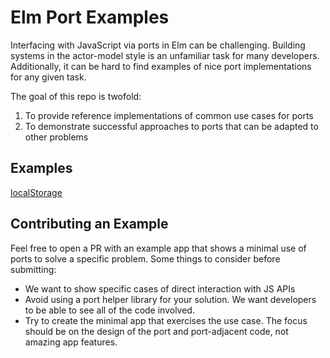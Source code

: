 # Elm Port Examples

Interfacing with JavaScript via ports in Elm can be challenging. Building systems
in the actor-model style is an unfamiliar task for many developers. Additionally,
it can be hard to find examples of nice port implementations for any given task.

The goal of this repo is twofold:

 1. To provide reference implementations of common use cases for ports
 2. To demonstrate successful approaches to ports that can be adapted to other problems
 
 
## Examples

[localStorage](localStorage/)


## Contributing an Example

Feel free to open a PR with an example app that shows a minimal use of ports to solve
a specific problem. Some things to consider before submitting:

 - We want to show specific cases of direct interaction with JS APIs
 - Avoid using a port helper library for your solution. We want developers to be able to see all of the code involved.
 - Try to create the minimal app that exercises the use case. The focus should be on the design of the port and port-adjacent code, not amazing app features. 
